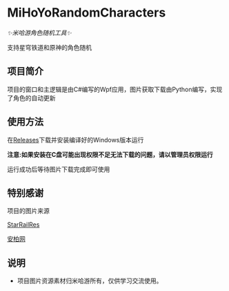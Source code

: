 # MiHoYoRandomCharacters
_✨米哈游角色随机工具✨_


支持星穹铁道和原神的角色随机


## 项目简介
项目的窗口和主逻辑是由C#编写的Wpf应用，图片获取下载由Python编写，实现了角色的自动更新


## 使用方法
在[Releases](https://github.com/zmy15/MiHoYoRandomCharacters/releases)下载并安装编译好的Windows版本运行


**注意:如果安装在C盘可能出现权限不足无法下载的问题，请以管理员权限运行**


运行成功后等待图片下载完成即可使用


## 特别感谢
项目的图片来源


[StarRailRes](https://github.com/Mar-7th/StarRailRes)


[安柏网](https://gi.yatta.moe/chs)


## 说明
- 项目图片资源素材归米哈游所有，仅供学习交流使用。
